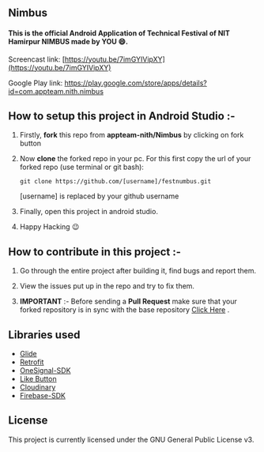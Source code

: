 

## Nimbus

#### This is the official Android Application of Technical Festival of NIT Hamirpur **NIMBUS** made by YOU :smile:.

Screencast link: [https://youtu.be/7imGYIVipXY](https://youtu.be/7imGYIVipXY)

Google Play link: https://play.google.com/store/apps/details?id=com.appteam.nith.nimbus

## How to setup this project in Android Studio :-

1. Firstly, **fork** this repo from **appteam-nith/Nimbus** by clicking on fork button

2. Now **clone** the forked repo in your pc. For this first copy the url of your forked repo (use terminal or git bash):

   	`git clone https://github.com/[username]/festnumbus.git`

   	[username] is replaced by your github username

3. Finally, open this project in android studio.

4. Happy Hacking :wink:

## How to contribute in this project :-

1. Go through the entire project after building it, find bugs and report them.

2. View the issues put up in the repo and try to fix them.

3. **IMPORTANT** :- Before sending a **Pull Request** make sure that your forked repository is in sync with the base repository [Click Here](https://github.com/appteam-nith/Nimbus/wiki/Stay-in-Sync-with-Base-Repository) .

## Libraries used
- [Glide](https://github.com/bumptech/glide)
- [Retrofit](https://github.com/square/retrofit)
- [OneSignal-SDK](https://github.com/OneSignal/OneSignal-Android-SDK)
- [Like Button](https://github.com/jd-alexander/LikeButton)
- [Cloudinary](https://github.com/cloudinary/cloudinary_android)
- [Firebase-SDK](https://firebase.google.com/)

## License
This project is currently licensed under the GNU General Public License v3.  
